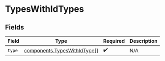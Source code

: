 # TypesWithIdTypes


## Fields

| Field                                                                      | Type                                                                       | Required                                                                   | Description                                                                |
| -------------------------------------------------------------------------- | -------------------------------------------------------------------------- | -------------------------------------------------------------------------- | -------------------------------------------------------------------------- |
| `type`                                                                     | [components.TypesWithIdType](../../models/components/typeswithidtype.md)[] | :heavy_check_mark:                                                         | N/A                                                                        |
